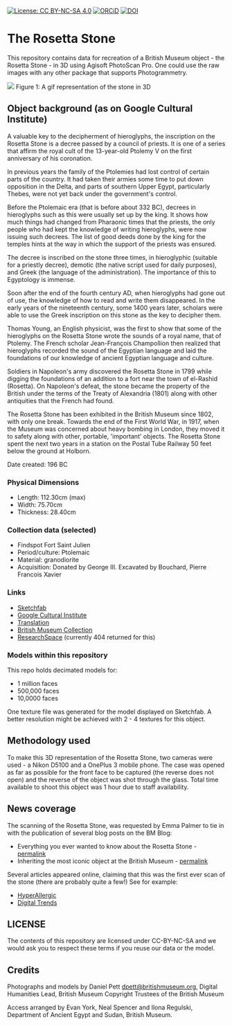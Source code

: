 
[![License: CC BY-NC-SA 4.0](https://img.shields.io/badge/License-CC%20BY--NC--SA%204.0-lightgrey.svg)](http://creativecommons.org/licenses/by-nc-sa/4.0/) 
[![ORCiD](https://img.shields.io/badge/ORCiD-0000--0002--0246--2335-green.svg)](http://orcid.org/0000-0002-0246-2335) [![DOI](https://zenodo.org/badge/97223142.svg)](https://zenodo.org/badge/latestdoi/97223142)


# The Rosetta Stone

This repository contains data for recreation of a British Museum object - the Rosetta Stone - in 3D using Agisoft PhotoScan Pro. One could use the raw images with any other package that supports Photogrammetry.

![](gif/rosetta_stone.gif)
Figure 1: A gif representation of the stone in 3D

## Object background (as on Google Cultural Institute)

A valuable key to the decipherment of hieroglyphs, the inscription on the Rosetta Stone is a decree passed by a council of priests. It is one of a series that affirm the royal cult of the 13-year-old Ptolemy V on the first anniversary of his coronation.

In previous years the family of the Ptolemies had lost control of certain parts of the country. It had taken their armies some time to put down opposition in the Delta, and parts of southern Upper Egypt, particularly Thebes, were not yet back under the government's control.

Before the Ptolemaic era (that is before about 332 BC), decrees in hieroglyphs such as this were usually set up by the king. It shows how much things had changed from Pharaonic times that the priests, the only people who had kept the knowledge of writing hieroglyphs, were now issuing such decrees. The list of good deeds done by the king for the temples hints at the way in which the support of the priests was ensured.

The decree is inscribed on the stone three times, in hieroglyphic (suitable for a priestly decree), demotic (the native script used for daily purposes), and Greek (the language of the administration). The importance of this to Egyptology is immense.

Soon after the end of the fourth century AD, when hieroglyphs had gone out of use, the knowledge of how to read and write them disappeared. In the early years of the nineteenth century, some 1400 years later, scholars were able to use the Greek inscription on this stone as the key to decipher them.

Thomas Young, an English physicist, was the first to show that some of the hieroglyphs on the Rosetta Stone wrote the sounds of a royal name, that of Ptolemy. The French scholar Jean-François Champollion then realized that hieroglyphs recorded the sound of the Egyptian language and laid the foundations of our knowledge of ancient Egyptian language and culture.

Soldiers in Napoleon's army discovered the Rosetta Stone in 1799 while digging the foundations of an addition to a fort near the town of el-Rashid (Rosetta). On Napoleon's defeat, the stone became the property of the British under the terms of the Treaty of Alexandria (1801) along with other antiquities that the French had found.

The Rosetta Stone has been exhibited in the British Museum since 1802, with only one break. Towards the end of the First World War, in 1917, when the Museum was concerned about heavy bombing in London, they moved it to safety along with other, portable, 'important' objects. The Rosetta Stone spent the next two years in a station on the Postal Tube Railway 50 feet below the ground at Holborn.

Date created: 196 BC

### Physical Dimensions

* Length: 112.30cm (max)
* Width: 75.70cm
* Thickness: 28.40cm

### Collection data (selected)

* Findspot Fort Saint Julien
* Period/culture: Ptolemaic
* Material: granodiorite
* Acquisition: Donated by George III. Excavated by Bouchard, Pierre Francois Xavier

### Links

* [Sketchfab](https://sketchfab.com/models/1e03509704a3490e99a173e53b93e282)
* [Google Cultural Institute](https://www.google.com/culturalinstitute/beta/asset/the-rosetta-stone/DgH6pMM1guUUPA)
* [Translation](https://archive.org/stream/rosettastone00budguoft/rosettastone00budguoft_djvu.txt)
* [British Museum Collection](http://www.britishmuseum.org/research/collection_online/collection_object_details.aspx?objectId=117631&partId=1)
* [ResearchSpace](https://collection.britishmuseum.org/id/object/YCA62958) (currently 404 returned for this)

### Models within this repository

This repo holds decimated models for:

* 1 million faces
* 500,000 faces
* 10,0000 faces

One texture file was generated for the model displayed on Sketchfab. A better resolution might be achieved with 2 - 4 textures for this object. 

## Methodology used

To make this 3D representation of the Rosetta Stone, two cameras were used - a Nikon D5100 and a OnePlus 3 mobile phone. The case was opened as far as possible for the front face to be captured (the reverse does not open) and the reverse of the object was shot through the glass. Total time available to shoot this object was 1 hour due to staff availability.

## News coverage

The scanning of the Rosetta Stone, was requested by Emma Palmer to tie in with the publication of several blog posts on the BM Blog:

* Everything you ever wanted to know about the Rosetta Stone - [permalink](https://blog.britishmuseum.org/everything-you-ever-wanted-to-know-about-the-rosetta-stone/)
* Inheriting the most iconic object at the British Museum - [permalink](https://blog.britishmuseum.org/inheriting-the-most-iconic-object-at-the-british-museum/)

Several articles appeared online, claiming that this was the first ever scan of the stone (there are probably quite a few!) See for example:

* [HyperAllergic](https://hyperallergic.com/391501/rosetta-stone-3d-model-british-museum/)
* [Digital Trends](https://www.digitaltrends.com/cool-tech/3d-scan-rosetta-stone/)

## LICENSE

The contents of this repository are licensed under CC-BY-NC-SA and we would ask you to respect these terms if you reuse our data or the model.

## Credits

Photographs and models by Daniel Pett <dpett@britishmuseum.org>, Digital Humanities Lead, British Museum
Copyright Trustees of the British Museum

Access arranged by Evan York, Neal Spencer and Ilona Regulski, Department of Ancient Egypt and Sudan, British Museum. 
